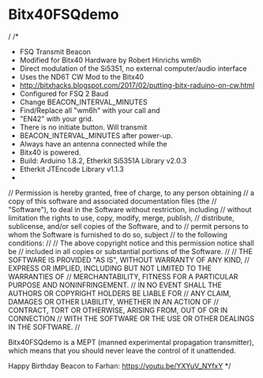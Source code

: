 # Bitx40FSQdemo
/
/*
 * FSQ Transmit Beacon
 * Modified for Bitx40 Hardware by Robert Hinrichs wm6h
 * Direct modulation of the Si5351, no external computer/audio interface
 * Uses the ND6T CW Mod to the Bitx40
 * http://bitxhacks.blogspot.com/2017/02/putting-bitx-raduino-on-cw.html
 * Configured for FSQ 2 Baud
 * Change BEACON_INTERVAL_MINUTES 
 * Find/Replace all "wm6h" with your call and
 * "EN42" with your grid.
 * There is no initiate button. Will transmit 
 * BEACON_INTERVAL_MINUTES after power-up.
 * Always have an antenna connected while the
 * Bitx40 is powered.
 * Build: Arduino 1.8.2, Etherkit Si5351A Library v2.0.3
 * Etherkit JTEncode Library v1.1.3
 * 
// Permission is hereby granted, free of charge, to any person obtaining
// a copy of this software and associated documentation files (the
// "Software"), to deal in the Software without restriction, including
// without limitation the rights to use, copy, modify, merge, publish,
// distribute, sublicense, and/or sell copies of the Software, and to
// permit persons to whom the Software is furnished to do so, subject
// to the following conditions:
//
// The above copyright notice and this permission notice shall be
// included in all copies or substantial portions of the Software.
//
// THE SOFTWARE IS PROVIDED "AS IS", WITHOUT WARRANTY OF ANY KIND,
// EXPRESS OR IMPLIED, INCLUDING BUT NOT LIMITED TO THE WARRANTIES OF
// MERCHANTABILITY, FITNESS FOR A PARTICULAR PURPOSE AND NONINFRINGEMENT.
// IN NO EVENT SHALL THE AUTHORS OR COPYRIGHT HOLDERS BE LIABLE FOR
// ANY CLAIM, DAMAGES OR OTHER LIABILITY, WHETHER IN AN ACTION OF
// CONTRACT, TORT OR OTHERWISE, ARISING FROM, OUT OF OR IN CONNECTION
// WITH THE SOFTWARE OR THE USE OR OTHER DEALINGS IN THE SOFTWARE.
//

Bitx40FSQdemo is a MEPT (manned experimental propagation transmitter), which means that you should never leave the control of it unattended.

Happy Birthday Beacon to Farhan: https://youtu.be/YXYuV_NYfxY
*/
